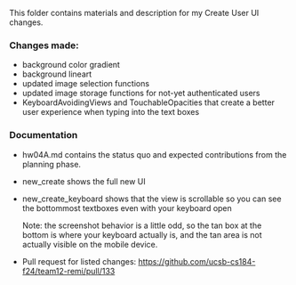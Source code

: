This folder contains materials and description for my Create User UI changes.

### Changes made:
- background color gradient
- background lineart
- updated image selection functions
- updated image storage functions for not-yet authenticated users
- KeyboardAvoidingViews and TouchableOpacities that create a better user experience when typing into the text boxes

### Documentation
- hw04A.md contains the status quo and expected contributions from the planning phase.
- new_create shows the full new UI
- new_create_keyboard shows that the view is scrollable so you can see the bottommost textboxes even with your keyboard open

     Note: the screenshot behavior is a little odd, so the tan box at the bottom is where your keyboard actually is, and the tan area is not actually visible on the mobile device.
- Pull request for listed changes: https://github.com/ucsb-cs184-f24/team12-remi/pull/133

